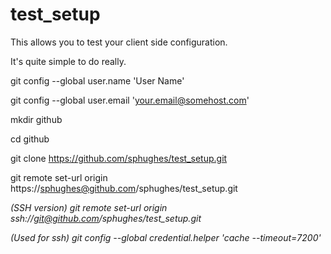 test_setup
==========

This allows you to test your client side configuration.

It's quite  simple to do really.

git config --global user.name 'User Name'

git config --global user.email 'your.email@somehost.com'

mkdir github

cd github

git clone https://github.com/sphughes/test_setup.git

git remote set-url origin https://sphughes@github.com/sphughes/test_setup.git

*(SSH version) git remote set-url origin ssh://git@github.com/sphughes/test_setup.git*

*(Used for ssh) git config --global credential.helper 'cache --timeout=7200'*


